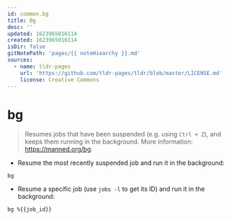 ```yaml
---
id: common.bg
title: Bg
desc: ''
updated: 1623965016114
created: 1623965016114
isDir: false
gitNotePath: 'pages/{{ noteHiearchy }}.md'
sources:
  - name: tldr-pages
    url: 'https://github.com/tldr-pages/tldr/blob/master/LICENSE.md'
    license: Creative Commons
---
```

# bg

> Resumes jobs that have been suspended (e.g. using `Ctrl + Z`), and keeps them running in the background.
> More information: <https://manned.org/bg>.

- Resume the most recently suspended job and run it in the background:

`bg`

- Resume a specific job (use `jobs -l` to get its ID) and run it in the background:

`bg %{{job_id}}`

